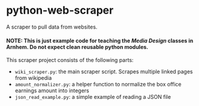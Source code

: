 # python-web-scraper
A scraper to pull data from websites.

#### NOTE: This is just example code for teaching the *Media Design* classes in Arnhem. Do not expect clean reusable python modules.

This scraper project consists of the following parts:

- `wiki_scraper.py`: the main scraper script. Scrapes multiple linked pages from wikipedia
- `amount_normalizer.py`: a helper function to normalize the box office earnings amount into integers
- `json_read_example.py`: a simple example of reading a JSON file